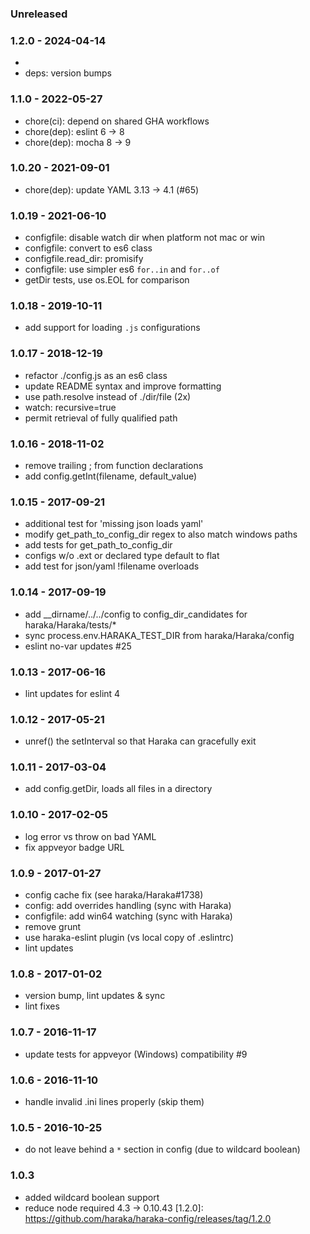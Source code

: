 
### Unreleased

### 1.2.0 - 2024-04-14

- 
- deps: version bumps

### 1.1.0 - 2022-05-27

- chore(ci): depend on shared GHA workflows
- chore(dep): eslint 6 -> 8
- chore(dep): mocha 8 -> 9


### 1.0.20 - 2021-09-01

- chore(dep): update YAML 3.13 -> 4.1 (#65)


### 1.0.19 - 2021-06-10

- configfile: disable watch dir when platform not mac or win
- configfile: convert to es6 class
- configfile.read_dir: promisify
- configfile: use simpler es6 `for..in` and `for..of`
- getDir tests, use os.EOL for comparison


### 1.0.18 - 2019-10-11

- add support for loading `.js` configurations


### 1.0.17 - 2018-12-19

- refactor ./config.js as an es6 class
- update README syntax and improve formatting
- use path.resolve instead of ./dir/file (2x)
- watch: recursive=true
- permit retrieval of fully qualified path


### 1.0.16 - 2018-11-02

- remove trailing ; from function declarations
- add config.getInt(filename, default_value)


### 1.0.15 - 2017-09-21

- additional test for 'missing json loads yaml'
- modify get_path_to_config_dir regex to also match windows paths
- add tests for get_path_to_config_dir
- configs w/o .ext or declared type default to flat
- add test for json/yaml !filename overloads


### 1.0.14 - 2017-09-19

- add __dirname/../../config to config_dir_candidates for haraka/Haraka/tests/*
- sync process.env.HARAKA_TEST_DIR from haraka/Haraka/config
- eslint no-var updates #25


### 1.0.13 - 2017-06-16

- lint updates for eslint 4


### 1.0.12 - 2017-05-21

- unref() the setInterval so that Haraka can gracefully exit


### 1.0.11 - 2017-03-04

- add config.getDir, loads all files in a directory


### 1.0.10 - 2017-02-05

- log error vs throw on bad YAML
- fix appveyor badge URL


### 1.0.9 - 2017-01-27

- config cache fix (see haraka/Haraka#1738)
- config: add overrides handling (sync with Haraka)
- configfile: add win64 watching (sync with Haraka)
- remove grunt
- use haraka-eslint plugin (vs local copy of .eslintrc)
- lint updates


### 1.0.8 - 2017-01-02

- version bump, lint updates & sync
- lint fixes


### 1.0.7 - 2016-11-17

- update tests for appveyor (Windows) compatibility #9


### 1.0.6 - 2016-11-10

- handle invalid .ini lines properly (skip them)


### 1.0.5 - 2016-10-25

- do not leave behind a `*` section in config (due to wildcard boolean)


### 1.0.3

- added wildcard boolean support
- reduce node required 4.3 -> 0.10.43
[1.2.0]: https://github.com/haraka/haraka-config/releases/tag/1.2.0
